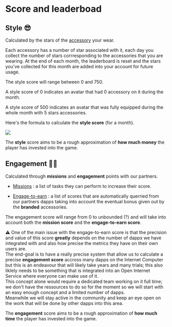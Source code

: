 # Score and leaderboad

## Style 😎

Calculated by the stars of the [accessory](ACCESSORY.MD) your wear.

Each accessory has a number of star associated with it, each day you collect the number of stars corrresponding to the accessories that you are wearing.
At the end of each month, the leaderboard is reset and the stars you've collected for this month are added into your account for future usage.

The style score will range between 0 and 750.

A style score of 0 indicates an avatar that had 0 accessory on it during the month.

A style score of 500 indicates an avatar that was fully equipped during the whole month with 5 stars accessories. <br/>

Here's the formula to calculate the **style score** (for a month).

<img src="https://latex.codecogs.com/png.image?\large&space;\dpi{150}\bg{white}\sum_{days}^{}&space;\sum_{slots}^{}Star(slot)"/>

The **style** score aims to be a rough approximation of **how much money** the player has invested into the game.

## Engagement 🏋️‍♂️

Calculated through **missions** and **engagement** points with our partners.

- [Missions](MISSION.MD) : a list of tasks they can perform to increase their score. <br/>

- [Engage-to-earn](ENGAGE-TO-EARN.MD) : a list of scores that are automatically querried from our partners dapps taking into account the eventual bonus given out by the **branded** accessories.

The engagement score will range from 0 to unbounded (?) and will take into account both the **mission score** and the **engage-to-earn score**.

⚠️ One of the main issue with the engage-to-earn score is that the precision and value of this score **greatly** depends on the number of dapps we have integrated with and also how precise the metrics they have on their own users are. <br/>
The end-goal is to have a really precise system that allow us to calculate a precise **engagement score** accross many dapps on the Internet Computer but this is an endeavour that will likely take years and many trials; this also liklely needs to be something that is integrated into an Open Internet Service where everyone can make use of it. <br/>
This concept alone would require a dedicated team working on it full time; we don't have the ressources to do so for the moment so we will start with an easy enough concept and a limited number of dapps. <br/>
Meanwhile we will stay active in the community and keep an eye open on the work that will be done by other dapps into this area.

The **engagement** score aims to be a rough approximation of **how much time** the player has invested into the game.
